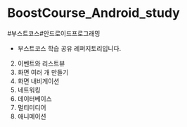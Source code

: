 # BoostCourse_Android_study
#부스트코스#안드로이드프로그래밍

* 부스트코스 학습 공유 레퍼지토리입니다. 

2. 이벤트와 리스트뷰
3. 화면 여러 개 만들기 
4. 화면 내비게이션
5. 네트워킹 
6. 데이터베이스 
7. 멀티미디어
8. 애니메이션

